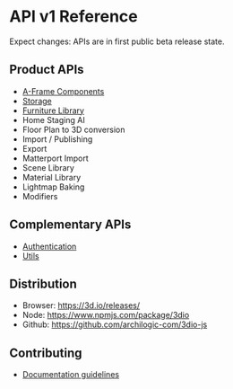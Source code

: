# API v1 Reference

Expect changes: APIs are in first public beta release state.

## Product APIs
* [A-Frame Components](aframe-components.md)
* [Storage](storage.md)
* [Furniture Library](furniture-library.md)
* Home Staging AI
* Floor Plan to 3D conversion
* Import / Publishing
* Export
* Matterport Import
* Scene Library
* Material Library
* Lightmap Baking
* Modifiers

## Complementary APIs
* [Authentication](authentication.md)
* [Utils](utils.md)

## Distribution
* Browser: https://3d.io/releases/
* Node: https://www.npmjs.com/package/3dio
* Github: https://github.com/archilogic-com/3dio-js

## Contributing
* [Documentation guidelines](https://github.com/archilogic-com/3dio-js/blob/master/CONTRIBUTING.md#documentation)
